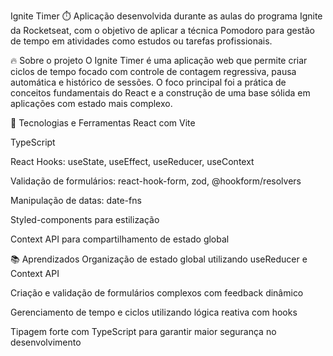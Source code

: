 Ignite Timer ⏱️
Aplicação desenvolvida durante as aulas do programa Ignite da Rocketseat, com o objetivo de aplicar a técnica Pomodoro para gestão de tempo em atividades como estudos ou tarefas profissionais.

🔥 Sobre o projeto
O Ignite Timer é uma aplicação web que permite criar ciclos de tempo focado com controle de contagem regressiva, pausa automática e histórico de sessões. O foco principal foi a prática de conceitos fundamentais do React e a construção de uma base sólida em aplicações com estado mais complexo.

🚀 Tecnologias e Ferramentas
React com Vite

TypeScript

React Hooks: useState, useEffect, useReducer, useContext

Validação de formulários: react-hook-form, zod, @hookform/resolvers

Manipulação de datas: date-fns

Styled-components para estilização

Context API para compartilhamento de estado global

📚 Aprendizados
Organização de estado global utilizando useReducer e Context API

Criação e validação de formulários complexos com feedback dinâmico

Gerenciamento de tempo e ciclos utilizando lógica reativa com hooks

Tipagem forte com TypeScript para garantir maior segurança no desenvolvimento
